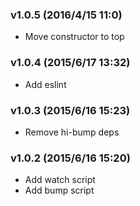 ### v1.0.5	(2016/4/15 11:0)
* Move constructor to top

### v1.0.4	(2015/6/17 13:32)
* Add eslint

### v1.0.3	(2015/6/16 15:23)
* Remove hi-bump deps

### v1.0.2	(2015/6/16 15:20)
* Add watch script
* Add bump script